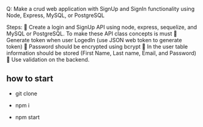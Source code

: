 Q: Make a crud web application with SignUp and SignIn functionality using Node, Express, MySQL, or
PostgreSQL

Steps:
 Create a login and SignUp API using node, express, sequelize, and MySQL or PostgreSQL. To
make these API class concepts is must
 Generate token when user LogedIn (use JSON web token to generate token)
 Password should be encrypted using bcrypt
 In the user table information should be stored (First Name, Last name, Email, and Password)
 Use validation on the backend.

## how to start

- git clone <repo name>

- npm i 

- npm start